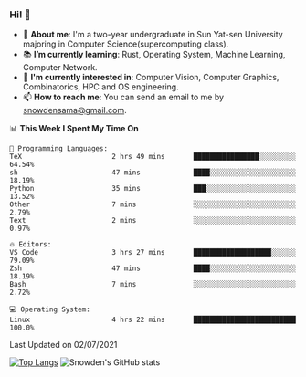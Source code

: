### Hi! 👋

+ :school: **About me**: I'm a two-year undergraduate in Sun Yat-sen University majoring in Computer Science(supercomputing class).
+ :books: **I’m currently learning**: Rust, Operating System, Machine Learning, Computer Network.
+ :lollipop: **I'm currently interested in**: Computer Vision, Computer Graphics, Combinatorics, HPC and OS engineering.
+ 📫 **How to reach me**: You can send an email to me by snowdensama@gmail.com.

<!--START_SECTION:waka-->
📊 **This Week I Spent My Time On** 

```text
💬 Programming Languages: 
TeX                      2 hrs 49 mins       ████████████████░░░░░░░░░   64.54% 
sh                       47 mins             ████░░░░░░░░░░░░░░░░░░░░░   18.19% 
Python                   35 mins             ███░░░░░░░░░░░░░░░░░░░░░░   13.52% 
Other                    7 mins              ░░░░░░░░░░░░░░░░░░░░░░░░░   2.79% 
Text                     2 mins              ░░░░░░░░░░░░░░░░░░░░░░░░░   0.97%

🔥 Editors: 
VS Code                  3 hrs 27 mins       ███████████████████░░░░░░   79.09% 
Zsh                      47 mins             ████░░░░░░░░░░░░░░░░░░░░░   18.19% 
Bash                     7 mins              ░░░░░░░░░░░░░░░░░░░░░░░░░   2.72%

💻 Operating System: 
Linux                    4 hrs 22 mins       █████████████████████████   100.0%

```


 Last Updated on 02/07/2021
<!--END_SECTION:waka-->


[![Top Langs](https://github-readme-stats.vercel.app/api/top-langs/?username=lixk28&langs_count=8&layout=compact&hide_border=true)](https://github.com/lixk28/github-readme-stats)
![Snowden's GitHub stats](https://github-readme-stats.vercel.app/api?username=lixk28&show_icons=true&hide_border=true&count_private=true)



<!--
**lixk28/lixk28** is a ✨ _special_ ✨ repository because its `README.md` (this file) appears on your GitHub profile.

Here are some ideas to get you started:

- 🔭 I’m currently working on ...
- 🌱 I’m currently learning ...
- 👯 I’m looking to collaborate on ...
- 🤔 I’m looking for help with ...
- 💬 Ask me about ...
- 📫 How to reach me: ...
- 😄 Pronouns: ...
- ⚡ Fun fact: ...
  -->
